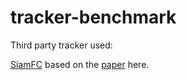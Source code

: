 # tracker-benchmark

Third party tracker used: 

[SiamFC](https://github.com/bilylee/SiamFC-TensorFlow "SiamFC") based on the [paper](https://www.robots.ox.ac.uk/~luca/siamese-fc.html "SiamFC") here.  
